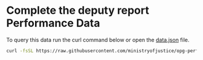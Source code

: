# Complete the deputy report Performance Data

To query this data run the curl command below or open the [data.json](data.json) file.

```bash
curl -fsSL https://raw.githubusercontent.com/ministryofjustice/opg-performance-data/main/src/_data/complete_the_deputy_report/data.json
```
